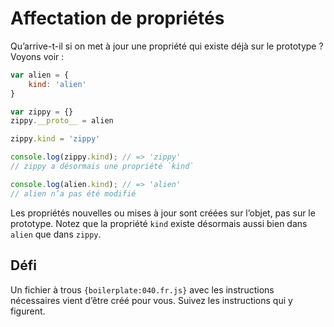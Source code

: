 Affectation de propriétés
=========================

Qu’arrive-t-il si on met à jour une propriété qui existe déjà sur le
prototype ?  Voyons voir :

```js
var alien = {
	kind: 'alien'
}

var zippy = {}
zippy.__proto__ = alien

zippy.kind = 'zippy'

console.log(zippy.kind); // => 'zippy'
// zippy a désormais une propriété `kind`

console.log(alien.kind); // => 'alien'
// alien n’a pas été modifié
```

Les propriétés nouvelles ou mises à jour sont créées sur l’objet, pas sur le
prototype. Notez que la propriété `kind` existe désormais aussi bien dans
`alien` que dans `zippy`.

Défi
----

Un fichier à trous `{boilerplate:040.fr.js}` avec les instructions nécessaires vient d’être
créé pour vous.  Suivez les instructions qui y figurent.
